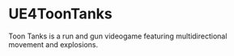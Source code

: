 # UE4ToonTanks
Toon Tanks is a run and gun videogame featuring multidirectional movement and explosions.
